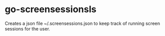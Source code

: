 # go-screensessionsls
Creates a json file ~/.screensessions.json to keep track of running screen sessions for the user.
